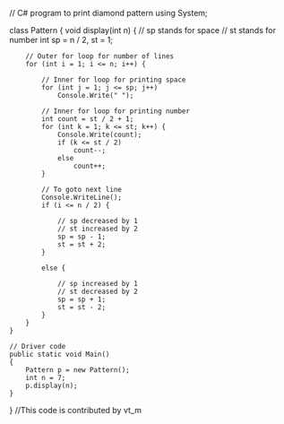 // C# program to print diamond pattern 
using System; 

class Pattern { 
	void display(int n) 
	{ 
		// sp stands for space 
		// st stands for number 
		int sp = n / 2, st = 1; 

		// Outer for loop for number of lines 
		for (int i = 1; i <= n; i++) { 

			// Inner for loop for printing space 
			for (int j = 1; j <= sp; j++) 
				Console.Write(" "); 

			// Inner for loop for printing number 
			int count = st / 2 + 1; 
			for (int k = 1; k <= st; k++) { 
				Console.Write(count); 
				if (k <= st / 2) 
					count--; 
				else
					count++; 
			} 

			// To goto next line 
			Console.WriteLine(); 
			if (i <= n / 2) { 

				// sp decreased by 1 
				// st increased by 2 
				sp = sp - 1; 
				st = st + 2; 
			} 

			else { 

				// sp increased by 1 
				// st decreased by 2 
				sp = sp + 1; 
				st = st - 2; 
			} 
		} 
	} 

	// Driver code 
	public static void Main() 
	{ 
		Pattern p = new Pattern(); 
		int n = 7; 
		p.display(n); 
	} 
} 
//This code is contributed by vt_m 
